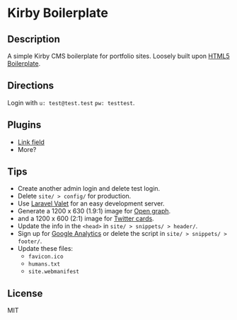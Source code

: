 # Kirby Boilerplate

## Description

A simple Kirby CMS boilerplate for portfolio sites. Loosely built upon [HTML5 Boilerplate](https://html5boilerplate.com/).

## Directions

Login with `u: test@test.test` `pw: testtest`.

## Plugins

-   [Link field](https://github.com/OblikStudio/kirby-link-field)
-   More?

## Tips

-   Create another admin login and delete test login.
-   Delete `site/ > config/` for production.
-   Use [Laravel Valet](https://laravel.com/docs/8.x/valet) for an easy development server.
-   Generate a 1200 x 630 (1.9:1) image for [Open graph](https://ogp.me/).
-   and a 1200 x 600 (2:1) image for [Twitter cards](https://developer.twitter.com/en/docs/twitter-for-websites/cards/overview/abouts-cards).
-   Update the info in the `<head>` in `site/ > snippets/ > header/`.
-   Sign up for [Google Analytics](https://analytics.withgoogle.com/) or delete the script in `site/ > snippets/ > footer/`.
-   Update these files:
    -   `favicon.ico`
    -   `humans.txt`
    -   `site.webmanifest`

## License

MIT
